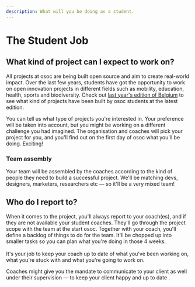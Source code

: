 ```yaml
---
description: What will you be doing as a student.
---
```


# The Student Job

## What kind of project can I expect to work on?

All projects at osoc are being built open source and aim to create real-world impact. Over the last few years, students have got the opportunity to work on open innovation projects in different fields such as mobility, education, health, sports and biodiversity. Check out [last year's edition of Belgium](https://osoc.be/editions/2020) to see what kind of projects have been built by osoc students at the latest edition.

You can tell us what type of projects you're interested in. Your preference will be taken into account, but you might be working on a different challenge you had imagined. The organisation and coaches will pick your project for you, and you'll find out on the first day of osoc what you'll be doing. Exciting!

### Team assembly

Your team will be assembled by the coaches according to the kind of people they need to build a successful project. We'll be matching devs, designers, marketers, researchers etc — so it'll be a very mixed team!



## Who do I report to?

When it comes to the project, you'll always report to your coach(es), and if they are not available your student coaches. They'll go through the project scope with the team at the start osoc. Together with your coach, you'll define a backlog of things to do for the team. It'll be chopped up into smaller tasks so you can plan what you're doing in those 4 weeks.\
\
It's your job to keep your coach up to date of what you've been working on, what you're stuck with and what you're going to work on.

Coaches might give you the mandate to communicate to your client as well under their supervision — to keep your client happy and up to date .




